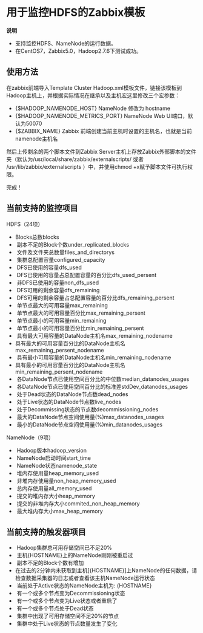 # 用于监控HDFS的Zabbix模板

**说明**

- 支持监控HDFS、NameNode的运行数据。
- 在CentOS7，Zabbix5.0，Hadoop2.7.6下测试成功。

## 使用方法

在zabbix前端导入Template Cluster Hadoop.xml模板文件，链接该模板到Hadoop主机上，并根据实际情况在继承以及主机宏这里修改三个宏参数：

- {$HADOOP_NAMENODE_HOST} NameNode 修改为 hostname
- {$HADOOP_NAMENODE_METRICS_PORT} NameNode Web UI端口，默认为50070
- {$ZABBIX_NAME} Zabbix   前端创建当前主机时设置的主机名，也就是当前namenode主机名

然后上传剩余的两个脚本文件到Zabbix Server主机上存放Zabbix外部脚本的文件夹（默认为/usr/local/share/zabbix/externalscripts/ 或者 /usr/lib/zabbix/externalscripts ）中，并使用chmod +x赋予脚本文件可执行权限。

完成！

## 当前支持的监控项目

HDFS（24项）

- Blocks总数blocks
- ​	副本不足的Block个数under_replicated_blocks
- ​	文件及文件夹总数量files_and_directorys
- ​	集群总配置容量configured_capacity
- ​	DFS已使用的容量dfs_used
- ​	DFS已使用的容量占总配置容量的百分比dfs_used_persent
- ​	非DFS已使用的容量non_dfs_used
- ​	DFS可用的剩余容量dfs_remaining
- ​	DFS可用的剩余容量占总配置容量的百分比dfs_remaining_persent
- ​	单节点最大的可用容量max_remaining
- ​	单节点最大的可用容量百分比max_remaining_persent
- ​	单节点最小的可用容量min_remaining
- ​	单节点最小的可用容量百分比min_remaining_persent
- ​	具有最大可用容量的DataNode主机名max_remaining_nodename
- ​	具有最大的可用容量百分比的DataNode主机名max_remaining_persent_nodename
- ​	具有最小可用容量的DataNode主机名min_remaining_nodename
- ​	具有最小的可用容量百分比的DataNode主机名min_remaining_persent_nodename
- ​	各DataNode节点已使用空间百分比的中位数median_datanodes_usages
- ​	各DataNode节点已使用空间百分比的标准差stdDev_datanodes_usages
- ​	处于Dead状态的DataNode节点数dead_nodes
- ​	处于Live状态的DataNode节点数live_nodes
- ​	处于Decommissing状态的节点数decommissioning_nodes
- ​	最大的DataNode节点空间使用量(%)max_datanodes_usages
- ​	最小的DataNode节点空间使用量(%)min_datanodes_usages

NameNode（9项）

- ​	Hadoop版本hadoop_version
- ​	NameNode启动时间start_time
- ​	NameNode状态namenode_state
- ​	堆内存使用量heap_memory_used
- ​	非堆内存使用量non_heap_memory_used
- ​	总内存使用量all_memory_used
- ​	提交的堆内存大小heap_memory
- ​	提交的非堆内存大小commited_non_heap_memory
- ​	最大堆内存大小max_heap_memory

## 当前支持的触发器项目

- ​	Hadoop集群总可用存储空间已不足20%
- ​	主机{HOSTNAME}上的NameNode刚刚被重启过
- ​	副本不足的Block个数有增加
- ​	在过去的2分钟内未获取到主机[{HOSTNAME}]上NameNode的任何数据，请检查数据采集器的日志或者查看该主机NameNode运行状态
- ​	当前处于Active状态的NameNode主机为: {HOSTNAME}
- ​	有一个或多个节点变为Decommissioning状态
- ​	有一个或多个节点变为Live状态或者重启了
- ​	有一个或多个节点处于Dead状态
- ​	集群中出现了可用存储空间不足20%的节点
- ​	集群中处于Live状态的节点数量发生了变化


